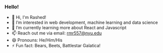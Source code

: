 ### Hello!

- 👋 Hi, I'm Rashed! 
- 🔭 I’m interested in web development, machine learning and data science
- 🌱 I’m currently learning more about React and Javascript
- 📫 Reach out me via email: rmr557@nyu.edu
- 😄 Pronouns: He/Him/His
- ⚡ Fun fact: Bears, Beets, Battlestar Galatica!

<!--
**RashedRifat/RashedRifat** is a ✨ _special_ ✨ repository because its `README.md` (this file) appears on your GitHub profile.

Here are some ideas to get you started:

- 👋 Hi there 
- 🔭 I’m currently working on ...
- 🌱 I’m currently learning ...
- 👯 I’m looking to collaborate on ...
- 🤔 I’m looking for help with ...
- 💬 Ask me about ...
- 📫 How to reach me: ...
- 😄 Pronouns: ...
- ⚡ Fun fact: ...
-->
